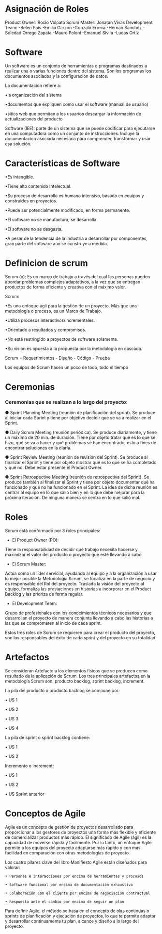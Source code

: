 # Asignación de Roles
Product Owner: Rocio Volpato
Scrum Master: Jonatan Vivas
Development Team:
-Belen Pais
-Emilia Garzón
-Gonzalo Erreca
-Hernan Sanchéz
-Soledad Orrego Zapata
-Mauro Poloni
-Emanuel Sivila
-Lucas Ortíz

# Software

Un software es un conjunto de herramientas o programas destinados a realizar una o varias funciones dentro del sistema. Son los programas los documentos asociados y la configuracion de datos.

La documentacion refiere a:

  •la organización del sistema

  •documentos que expliquen como usar el software (manual de usuario)

  •sitios web que permitan a los usuarios descargar la información de actualizaciones del producto

Software (IEE): parte de un sistema que se puede codificar para ejecutarse en una computadora como un conjunto de instrucciones. Incluye la documentacion asociada necesaria para comprender, transformar y usar esa solución.

# Características de Software

  •Es intangible.

  •Tiene alto contenido Intelectual.

  •Su proceso de desarrollo es 
humano intensivo, basado en 
equipos y construidos en 
proyectos.

  •Puede ser potencialmente 
modificado, en forma 
permanente. 

  •El software no se manufactura, 
se desarrolla.

  •El software no se desgasta.

  •A pesar de la tendencia de la 
industria a desarrollar por 
componentes, gran
parte del software aún se 
construye a medida.

# Definicion de scrum

Scrum (n): Es un marco de trabajo a través
del cual las personas pueden abordar
problemas complejos adaptativos, a la vez
que se entregan productos de forma
eficiente y creativa con el máximo valor.

Scrum:

•Es una enfoque ágil para la gestión de un proyecto. Más que una metodología o proceso, es un Marco de Trabajo.

•Utiliza procesos interactivos/incrementales.

•Orientado a resultados y compromisos.

•No está restringido a proyectos de software solamente.

•Su visión es opuesta a la propuesta por la metodología en cascada.


Scrum = Requerimientos - Diseño - Código - Prueba

Los equipos de Scrum hacen un poco de todo, todo el tiempo

# Ceremonias 
### Ceremonias que se realizan a lo largo del proyecto:

● Sprint Planning Meeting (reunión de planificación del sprint).
  Se produce al iniciar cada Sprint y tiene por objetivo decidir que se va a realizar en el Sprint.

● Daily Scrum Meeting (reunión periódica). Se produce diariamente, y tiene un máximo de 
  20 min. de duración. Tiene por objeto tratar qué es lo que se hizo, qué se va a hacer y 
  qué problemas se han encontrado, esto a fines de encontrar soluciones en la diaria.
  
● Sprint Review Meeting (reunión de revisión del Sprint). Se produce al finalizar el Sprint y 
  tiene por objeto mostrar qué es lo que se ha completado y qué no. Debe estar presente el 
  Product Owner.

● Sprint Retrospective Meeting (reunión de retrospectiva del Sprint). Se produce también al 
  finalizar el Sprint y tiene por objeto documentar qué ha funcionado y qué no ha funcionado 
  en el Sprint. La idea de dicha reunión es centrar al equipo en lo que salió bien y en lo que 
  debe mejorar para la próxima iteración. De ninguna manera se centra en lo que salió mal.
  
# Roles
Scrum está conformado por 3 roles principales:
* El Product Owner (PO):

Tiene la responsabilidad de decidir qué trabajo necesita hacerse y maximizar el valor del producto o proyecto que esté llevando a cabo.
* El Scrum Master:

Actúa como un líder servicial, ayudando al equipo y a la organización a usar lo mejor posible  la Metodología Scrum, se focaliza en la parte de negocio y es responsable del Rol del proyecto. Traslada la visión del proyecto al equipo, formaliza las prestaciones en historias a incorporar en el Product Backlog y las prioriza de forma regular.
* El Development Team:

Grupo de profesionales con los conocimientos técnicos necesarios y que desarrollan el proyecto de manera conjunta llevando a cabo las historias a las que se comprometen al inicio de cada sprint.

Estos tres roles de Scrum se requieren para crear el producto del proyecto, son los responsables del éxito de cada sprint y del proyecto en su totalidad.

# Artefactos 

Se consideran Artefacto a los elementos físicos que se producen como resultado de la aplicación de Scrum. Los tres principales artefactos en la metodología Scrum son: producto backlog, sprint backlog, increment.

La pila del producto o producto backlog se compone por:

  •	US 1

  •	US 2

  •	US 3

  •	US 4


La pila de sprint o sprint backlog contiene:

  •	US 1

  •	US 2

Incremento o increment:

  •	US 1

  •	US 2
  
  •	US Sprint anterior

# Conceptos de Agile

Agile es un concepto de gestión de proyectos desarrollado para proporcionar a los gestores de proyectos una forma más flexible y eficiente de comercializar productos más rápido. El significado de Agile (ágil) es la capacidad de moverse rápida y fácilmente. Por lo tanto, un enfoque Agile permite a los equipos del proyecto adaptarse más rápido y con más facilidad en comparación con otras metodologías de proyecto. 

Los cuatro pilares clave del libro Manifiesto Agile están diseñados para valorar:

    • Personas e interacciones por encima de herramientas y procesos

    • Software funcional por encima de documentación exhaustiva

    • Colaboración con el cliente por encima de negociación contractual

    • Respuesta ante el cambio por encima de seguir un plan
    
Para definir Agile, el método se basa en el concepto de olas continuas o sprints de planificación y ejecución de proyectos, lo que te permite adaptar y desarrollar continuamente tu plan, alcance y diseño a lo largo del proyecto. 
